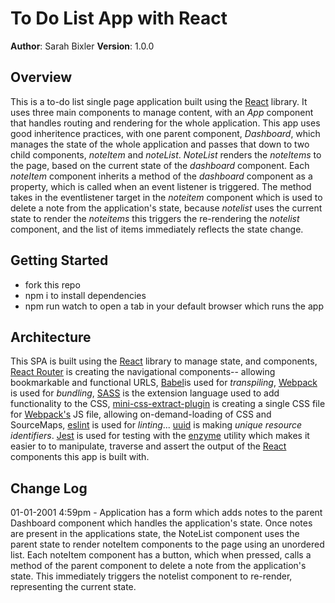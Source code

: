 # To Do List App with React
**Author**: Sarah Bixler
**Version**: 1.0.0 
## Overview
This is a to-do list single page application built using the [React](https://reactjs.org/) library.
It uses three main components to manage content, with an _App_ component that handles routing and rendering for the whole application.  This app uses good inheritence practices, with one parent component, _Dashboard_, which manages the state of the whole application and passes that down to two child components, _noteItem_ and _noteList_.  _NoteList_ renders the _noteItems_ to the page, based on the current state of the _dashboard_ component.  Each _noteItem_ component inherits a method of the _dashboard_ component as a property, which is called when an event listener is triggered.  The method takes in the eventlistener target in the _noteitem_ component which is used to delete a note from the application's state, because _notelist_ uses the current state to render the _noteitems_ this triggers the re-rendering the _notelist_ component, and the list of items immediately reflects the state change. 

## Getting Started
- fork this repo
- npm i to install dependencies
- npm run watch to open a tab in your default browser which runs the app
## Architecture
This SPA is built using the [React](https://reactjs.org/) library to manage state, and components, [React Router](https://reacttraining.com/react-router/) is creating the navigational components-- allowing bookmarkable and functional URLS,
[Babel](https://www.babeljs.io)is used for _transpiling_, [Webpack](https://webpack.js.org/) is used for _bundling_, [SASS](https://sass-lang.com/) is the extension language used to add functionality to the CSS,  [mini-css-extract-plugin](https://github.com/webpack-contrib/mini-css-extract-plugin) is creating a single CSS file for [Webpack's](https://webpack.js.org/) JS file, allowing on-demand-loading of CSS and SourceMaps, [eslint](https://eslint.org/) is used for _linting_... [uuid](https://www.npmjs.com/package/uuid) is making _unique resource identifiers_. [Jest](https://github.com/facebook/jest) is used for testing with the [enzyme](http://airbnb.io/enzyme/) utility which makes it easier to to manipulate, traverse and assert the output of the [React](https://reactjs.org/) components this app is built with.


## Change Log

01-01-2001 4:59pm - Application has a form which adds notes to the parent Dashboard component which handles the application's state. Once notes are present in the applications state, the NoteList component uses the parent state to render noteItem components to the page using an unordered list.  Each noteItem component has a button, which when pressed, calls a method of the parent component to delete a note from the application's state.  This immediately triggers the notelist component to re-render, representing the current state. 

